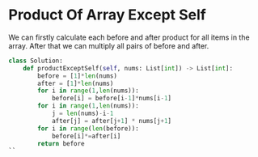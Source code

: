 # Product Of Array Except Self
We can firstly calculate each before and after product for all items in the array. After that we can multiply all pairs of before and after.
```python
class Solution:
    def productExceptSelf(self, nums: List[int]) -> List[int]:
        before = [1]*len(nums)
        after = [1]*len(nums)
        for i in range(1,len(nums)):
            before[i] = before[i-1]*nums[i-1]
        for i in range(1,len(nums)):
            j = len(nums)-i-1
            after[j] = after[j+1] * nums[j+1]
        for i in range(len(before)):
            before[i]*=after[i] 
        return before
``
